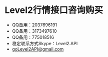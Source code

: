 # Level2行情接口咨询购买

- QQ备用：2037696191
- QQ备用：3173497610
- QQ备用：775018516
- 稳定联系方式Skype：Level2.API
- goLevel2API@gmail.com 
